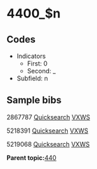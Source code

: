# 4400\_$n

## Codes

-   Indicators
    -   First: 0
    -   Second: \_
-   Subfield: n

## Sample bibs

2867787 [Quicksearch](https://search.library.yale.edu/catalog/2867787) [VXWS](http://prodorbis.library.yale.edu:7014/vxws/GetHoldingsService?bibId=2867787)

5218391 [Quicksearch](https://search.library.yale.edu/catalog/5218391) [VXWS](http://prodorbis.library.yale.edu:7014/vxws/GetHoldingsService?bibId=5218391)

5219068 [Quicksearch](https://search.library.yale.edu/catalog/5219068) [VXWS](http://prodorbis.library.yale.edu:7014/vxws/GetHoldingsService?bibId=5219068)

**Parent topic:**[440](../../tags/440/440.md)

